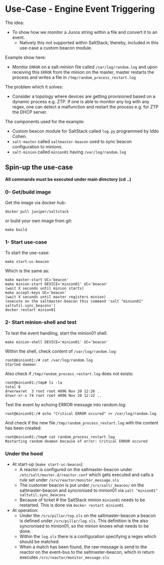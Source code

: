 # Use-Case - Engine Event Triggering

The idea:
- To show how we monitor a Junos string within a file and convert it to an event.
  - Natively this not supported within SaltStack; thereby, included in this use-case a custom beacon module.

Example show here:
- Monitor `ERROR` on a salt-minion file called `/var/log/random.log` and upon receiving this `ERROR` from the minion on the master, master restarts the process and writes a file in `/tmp/random_process_restart.log`

The problem which it solves:
- Consider a topology where devices are getting provisioned based on a dynamic process e.g. ZTP. If one is able to monitor any log with any regex, one can detect a malfunction and restart the process e.g. for ZTP the DHCP server. 

The components used for the example:
- Custom beacon module for SaltStack called `log.py` programmed by Iddo Cohen.
- `salt-master` called `saltmaster-beacon` used to sync beacon configuration to minions.
- `salt-minion` called `minion01` having `/var/log/random.log`

## Spin-up the use-case

**All commands must be executed under main directory (cd ..)**

### 0- Get/build image

Get the image via docker hub:
```
docker pull juniper/saltstack
```

or build your own image from git:
```
make build
```

### 1- Start use-case

To start the use-case:
```
make start-uc-beacon
```

Which is the same as:
```
make master-start UC='beacon'
make minion-start DEVICE='minion01' UC='beacon'
(wait X seconds until minion starts)
make accept-keys UC='beacon'
(wait X seconds until master registers minion)
(execute on the saltmaster-beacon this command 'salt "minion01" saltutil.sync_beacons')
docker restart minion01
```

### 2- Start minion-shell and test

To test the event handling, start the minion01 shell.
```
make minion-shell DEVICE='minion01' UC='beacon'
```

Within the shell, check content of `/var/log/random.log`: 
```
root@minion01:/# cat /var/log/random.log
Started daemon
```

Also check if `/tmp/random_process_restart.log` does not exists:
```
root@minion01:/tmp# ls -la
total 8
drwxrwxrwt  3 root root 4096 Nov 20 12:26 .
drwxr-xr-x 74 root root 4096 Nov 20 12:22 ..
```

Test the event by echoing ERROR message into random.log:
```
root@minion01:/# echo "Critical ERROR occured" >> /var/log/random.log
```

And check if the new file `/tmp/random_process_restart.log` with the content has been created:
```
root@minion01:/tmp# cat random_process_restart.log
Restarting random deamon because of error: Critical ERROR occured
``` 

### Under the hood
- At start-up (`make start-uc-beacon`):
  - A reactor is configured on the saltmaster-beacon under `/etc/salt/master.d/reactor.conf` which gets executed and calls a rule set under `/srv/reactor/monitor_message.sls` 
  - The customer beacon is put under `/srv/salt/_beacon/` on the saltmaster-beacon and syncronised to minion01 via `salt "minion01" saltutil.sync_beacons`
  - Because of ticket # the SaltStack minion `minion01` needs to be restarted. This is done via `docker restart minion01`
- At operation:
  - Under the `/srv/pillar/top.sls` on the saltmaster-beacon a beacon is defined under `/srv/pillar/log.sls`. This definition is the also syncronised to minion01, so the minion knows what needs to be done.
  - Within the `log.sls` there is a configuration specifying a regex which should be matched.
  - When a match has been found, the raw message is send to the reactor on the event-bus to the saltmaster-beacon, which in return executes `/srv/reactor/monitor_message.sls`


